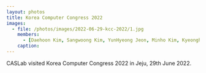 ```yaml
---
layout: photos
title: Korea Computer Congress 2022
images:
  - file: /photos/images/2022-06-29-kcc-2022/1.jpg
    members:  
      - [Daehoon Kim, Sangwoong Kim, YunHyeong Jeon, Minho Kim, Kyeonghyeon Ryu, Hwanjun Lee, Seungkyu Lee, Seulki Kim, Heesoo Kim, Minhyeok Ahn, Jungbo Kim, Sungju Kim, Seongtae Bang]
    caption: 
---
```


CASLab visited Korea Computer Congress 2022 in Jeju, 29th June 2022.